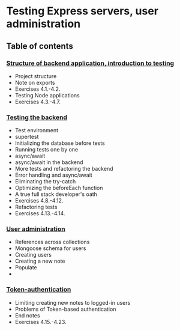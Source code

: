 # Testing Express servers, user administration

## Table of contents

### [Structure of backend application, introduction to testing](./1-Structure-of-backend-application-introduction-to-testing.md)
- Project structure
- Note on exports
- Exercises 4.1.-4.2.
- Testing Node applications
- Exercises 4.3.-4.7.
### [Testing the backend](./2-Testing-the-backend.md)
- Test environment
- supertest
- Initializing the database before tests
- Running tests one by one
- async/await
- async/await in the backend
- More tests and refactoring the backend
- Error handling and async/await
- Eliminating the try-catch
- Optimizing the beforeEach function
- A true full stack developer's oath
- Exercises 4.8.-4.12.
- Refactoring tests
- Exercises 4.13.-4.14.
### [User administration](./3-User-administration.md)
- References across collections
- Mongoose schema for users
- Creating users
- Creating a new note
- Populate
- 
### [Token-authentication](./4-Token-authentication.md)
- Limiting creating new notes to logged-in users
- Problems of Token-based authentication
- End notes
- Exercises 4.15.-4.23.
